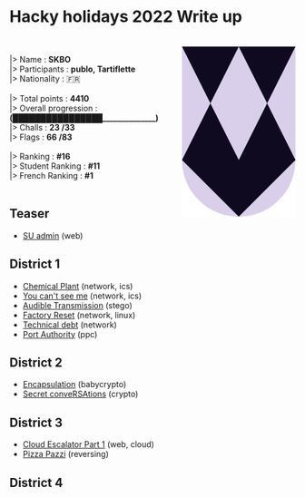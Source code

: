 # Hacky holidays 2022 Write up

<br/>
<img align="right" src="./flag.png" width="200">

|> Name : **SKBO** <br/>
|> Participants : **publo, Tartiflette** <br/>
|> Nationality : 🇫🇷<br/> <br/>
|> Total points : **4410** <br/>
|> Overall progression : **(████████████████\_\_\_\_\_\_\_\_\_\_\_\_\_\_)** <br/> 
|> Challs : **23 /33** <br/>
|> Flags : **66 /83** <br/><br/>
|> Ranking : **#16**<br/>
|> Student Ranking : **#11**<br/>
|> French Ranking : **#1**<br/><br/>


## **Teaser**

* [SU admin](./Teaser/SU_admin/) (web)

## **District 1**

* [Chemical Plant](./District1/Chemical_Plant/) (network, ics)
* [You can't see me](./District1/You_cant_see_me) (network, ics)
* [Audible Transmission](./District1/AudibleTransmission/) (stego)
* [Factory Reset](./District1/FactoryReset/) (network, linux)
* [Technical debt](./District1/Technical_debt/) (network)
* [Port Authority](./District1/Port_Authority/) (ppc)

## **District 2**

* [Encapsulation](./District2/Encapsulation/) (babycrypto)
* [Secret conveRSAtions](./District2/Secret_ConveRSAtions) (crypto)

## **District 3**

* [Cloud Escalator Part 1](./District3/CloudEscalatorPart1/) (web, cloud)
* [Pizza Pazzi](./District3/PizzaPazzi/) (reversing)

## **District 4**

